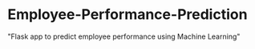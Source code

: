 # Employee-Performance-Prediction
"Flask app to predict employee performance using Machine Learning"
